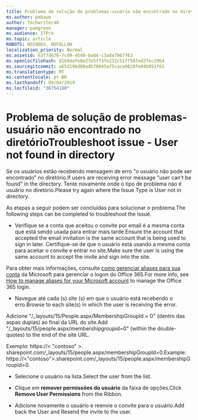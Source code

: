 ```yaml
---
title: Problema de solução de problemas-usuário não encontrado no diretório
ms.author: pebaum
author: Techwriter40
manager: pamgreen
ms.audience: ITPro
ms.topic: article
ROBOTS: NOINDEX, NOFOLLOW
localization_priority: Normal
ms.assetid: 63f7d676-7cd9-4549-ba84-c3a8a7867f63
ms.openlocfilehash: 81b9dafe8e27e5f73fe232c51ff56fed3fec29b4
ms.sourcegitcommit: a65d196d00adb70045af5caca9828fe44b951f61
ms.translationtype: MT
ms.contentlocale: pt-BR
ms.lasthandoff: 09/04/2019
ms.locfileid: "36754180"
---
```

# <a name="troubleshoot-issue---user-not-found-in-directory"></a><span data-ttu-id="f2216-102">Problema de solução de problemas-usuário não encontrado no diretório</span><span class="sxs-lookup"><span data-stu-id="f2216-102">Troubleshoot issue - User not found in directory</span></span>

<span data-ttu-id="f2216-103">Se os usuários estão recebendo mensagem de erro "o usuário não pode ser encontrado" no diretório.</span><span class="sxs-lookup"><span data-stu-id="f2216-103">If users are receiving error message "user can't be found" in the directory.</span></span> <span data-ttu-id="f2216-104">Tente novamente onde o tipo de problema não é usuário no diretório.</span><span class="sxs-lookup"><span data-stu-id="f2216-104">Please try again where the Issue Type is User not in directory.</span></span>

<span data-ttu-id="f2216-105">As etapas a seguir podem ser concluídas para solucionar o problema.</span><span class="sxs-lookup"><span data-stu-id="f2216-105">The following steps can be completed to troubleshoot the issue.</span></span>

- <span data-ttu-id="f2216-106">Verifique se a conta que aceitou o convite por email é a mesma conta que está sendo usada para entrar mais tarde.</span><span class="sxs-lookup"><span data-stu-id="f2216-106">Ensure the account that accepted the email invitation is the same account that is being used to sign in later.</span></span> <span data-ttu-id="f2216-107">Certifique-se de que o usuário está usando a mesma conta para aceitar o convite e entrar no site.</span><span class="sxs-lookup"><span data-stu-id="f2216-107">Make sure the user is using the same account to accept the invite and sign into the site.</span></span> 

<span data-ttu-id="f2216-108">Para obter mais informações, consulte [como gerenciar aliases para sua conta</a> da Microsoft para gerenciar o logon do Office 365](https://support.microsoft.com/help/12407/microsoft-account-how-to-manage-aliases).</span><span class="sxs-lookup"><span data-stu-id="f2216-108">For more info, see [How to manage aliases for your Microsoft account</a> to manage the Office 365 login](https://support.microsoft.com/help/12407/microsoft-account-how-to-manage-aliases).</span></span> 

- <span data-ttu-id="f2216-109">Navegue até cada (s) site (s) em que o usuário está recebendo o erro.</span><span class="sxs-lookup"><span data-stu-id="f2216-109">Browse to each site(s) in which the user is receiving the error.</span></span> 

<span data-ttu-id="f2216-110">Adicione "/_layouts/15/People.aspx/MembershipGroupId = 0" (dentro das aspas duplas) ao final da URL do site.</span><span class="sxs-lookup"><span data-stu-id="f2216-110">Add "/_layouts/15/people.aspx/membershipgroupid=0" (within the double-quotes) to the end of the site URL.</span></span> 

<span data-ttu-id="f2216-111">Exemplo: https://< "contoso" >. sharepoint.com/_layouts/15/people.aspx/membershipGroupId=0.</span><span class="sxs-lookup"><span data-stu-id="f2216-111">Example: https://<"contoso">.sharepoint.com/_layouts/15/people.aspx/membershipGroupId=0.</span></span>

- <span data-ttu-id="f2216-112">Selecione o usuário na lista.</span><span class="sxs-lookup"><span data-stu-id="f2216-112">Select the user from the list.</span></span>

- <span data-ttu-id="f2216-113">Clique em **remover permissões do usuário** da faixa de opções.</span><span class="sxs-lookup"><span data-stu-id="f2216-113">Click **Remove User Permissions** from the Ribbon.</span></span> 
-  <span data-ttu-id="f2216-114">Adicione novamente o usuário e reenvie o convite para o usuário.</span><span class="sxs-lookup"><span data-stu-id="f2216-114">Add back the User and Resend the invite to the user.</span></span>

